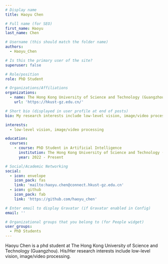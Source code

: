 ```yaml
---
# Display name
title: Haoyu Chen

# Full name (for SEO)
first_name: Haoyu
last_name: Chen

# Username (this should match the folder name)
authors:
  - Haoyu_Chen

# Is this the primary user of the site?
superuser: false

# Role/position
role: PhD Student

# Organizations/Affiliations
organizations:
  - name: The Hong Kong University of Science and Technology (Guangzhou)
    url: 'https://hkust-gz.edu.cn/'

# Short bio (displayed in user profile at end of posts)
bio: My research interests include low-level vision, image/video processing.

interests:
  - low-level vision, image/video processing

education:
  courses:
    - course: PhD Student in Artificial Intelligence
      institution: The Hong Kong University of Science and Technology (Guangzhou)
      year: 2022 - Present

# Social/Academic Networking
social:
  - icon: envelope
    icon_pack: fas
    link: 'mailto:haoyu.chen@connect.hkust-gz.edu.cn'
  - icon: github
    icon_pack: fab
    link: 'https://github.com/haoyu_chen'

# Enter email to display Gravatar (if Gravatar enabled in Config)
email: ''

# Organizational groups that you belong to (for People widget)
user_groups:
  - PhD Students
---
```


Haoyu Chen is a phd student at The Hong Kong University of Science and Technology (Guangzhou). His/Her research interests include low-level vision, image/video processing.

